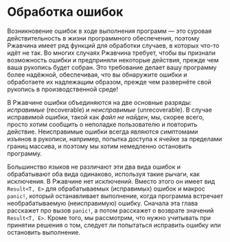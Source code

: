 # Обработка ошибок

Возникновение ошибок в ходе выполнения программ — это суровая действительность в жизни программного обеспечения, поэтому Ржавчина имеет ряд функций для обработки случаев, в которых что-то идёт не так. Во многих случаях Ржавчина требует, чтобы вы признали возможность ошибки и предприняли некоторые действия, прежде чем ваша рукопись будет собран. Это требование делает вашу программу более надёжной, обеспечивая, что вы обнаружите ошибки и обработаете их надлежащим образом, прежде чем развернёте свой рукопись в производственной среде!

В Ржавчине ошибки объединяются на две основные разряды: *исправимые* (recoverable) и *неисправимые* (unrecoverable). В случае исправимой ошибки, такой как *файл не найден*, мы, скорее всего, просто хотим сообщить о неполадке пользователю и повторить действие. Неисправимые ошибки всегда являются симптомами изъянов в рукописи, например, попытка доступа к ячейке за пределами границ массива, и поэтому мы хотим немедленно остановить программу.

Большинство языков не различают эти два вида ошибок и обрабатывают оба вида одинаково, используя такие рычаги, как исключения. В Ржавчине нет исключений. Вместо этого он имеет вид `Result<T, E>` для обрабатываемых (исправимых) ошибок и макрос `panic!`, который останавливает выполнение, когда программа встречает необрабатываемую (неисправимую) ошибку. Сначала эта глава расскажет про вызов `panic!`, а потом расскажет о возврате значений `Result<T, E>`. Кроме того, мы рассмотрим, что нужно учитывать при принятии решения о том, следует ли попытаться исправить ошибку или остановить выполнение.
